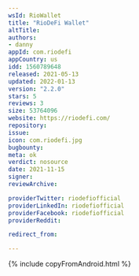 ```yaml
---
wsId: RioWallet
title: "RioDeFi Wallet"
altTitle: 
authors:
- danny
appId: com.riodefi
appCountry: us
idd: 1560789648
released: 2021-05-13
updated: 2022-01-13
version: "2.2.0"
stars: 5
reviews: 3
size: 53764096
website: https://riodefi.com/
repository: 
issue: 
icon: com.riodefi.jpg
bugbounty: 
meta: ok
verdict: nosource
date: 2021-11-15
signer: 
reviewArchive:

providerTwitter: riodefiofficial
providerLinkedIn: riodefiofficial
providerFacebook: riodefiofficial
providerReddit: 

redirect_from:

---
```


{% include copyFromAndroid.html %}
